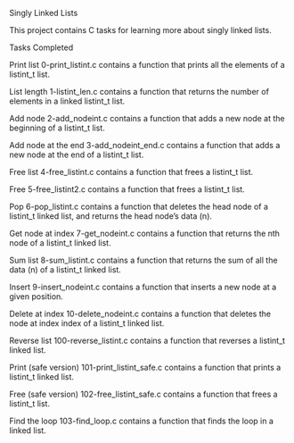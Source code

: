 Singly Linked Lists



This project contains C tasks for learning more about singly linked lists.



Tasks Completed



Print list 0-print_listint.c contains a function that prints all the elements of a listint_t list.

List length 1-listint_len.c contains a function that returns the number of elements in a linked listint_t list.

Add node 2-add_nodeint.c contains a function that adds a new node at the beginning of a listint_t list.

Add node at the end 3-add_nodeint_end.c contains a function that adds a new node at the end of a listint_t list.

Free list 4-free_listint.c contains a function that frees a listint_t list.

Free 5-free_listint2.c contains a function that frees a listint_t list.

Pop 6-pop_listint.c contains a function that deletes the head node of a listint_t linked list, and returns the head node’s data (n).

Get node at index 7-get_nodeint.c contains a function that returns the nth node of a listint_t linked list.

Sum list 8-sum_listint.c contains a function that returns the sum of all the data (n) of a listint_t linked list.

Insert 9-insert_nodeint.c contains a function that inserts a new node at a given position.

Delete at index 10-delete_nodeint.c contains a function that deletes the node at index index of a listint_t linked list.

Reverse list 100-reverse_listint.c contains a function that reverses a listint_t linked list.

Print (safe version) 101-print_listint_safe.c contains a function that prints a listint_t linked list.

Free (safe version) 102-free_listint_safe.c contains a function that frees a listint_t list.

Find the loop 103-find_loop.c contains a function that finds the loop in a linked list.
